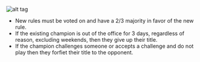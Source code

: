 ![alt tag](https://66.media.tumblr.com/tumblr_lfp90xpDTm1qb9w8so1_250.gif)


- New rules must be voted on and have a 2/3 majority in favor of the new rule.
- If the existing champion is out of the office for 3 days, regardless of reason, excluding weekends, then they give up their title.
- If the champion challenges someone or accepts a challenge and do not play then they forfiet their title to the opponent.
